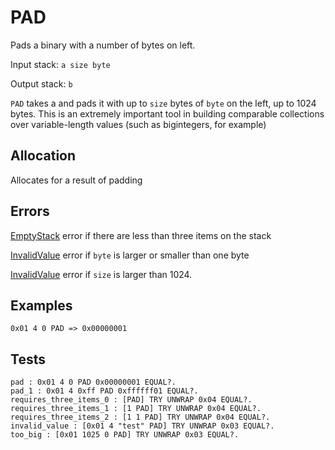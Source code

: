 # PAD

Pads a binary with a number of bytes on left.

Input stack: `a size byte`

Output stack: `b`

`PAD` takes a and pads it with up to `size` bytes of `byte` on the left, up to 1024
bytes. This is an extremely important tool in building comparable collections over variable-length
values (such as bigintegers, for example)

## Allocation

Allocates for a result of padding

## Errors

[EmptyStack](./ERRORS/EmptyStack.md) error if there are less than three items on the stack

[InvalidValue](./ERRORS/InvalidValue.md) error if `byte` is larger or smaller than one byte

[InvalidValue](./ERRORS/InvalidValue.md) error if `size` is larger than 1024.

## Examples

```
0x01 4 0 PAD => 0x00000001
```

## Tests

```test
pad : 0x01 4 0 PAD 0x00000001 EQUAL?.
pad_1 : 0x01 4 0xff PAD 0xffffff01 EQUAL?.
requires_three_items_0 : [PAD] TRY UNWRAP 0x04 EQUAL?.
requires_three_items_1 : [1 PAD] TRY UNWRAP 0x04 EQUAL?.
requires_three_items_2 : [1 1 PAD] TRY UNWRAP 0x04 EQUAL?.
invalid_value : [0x01 4 "test" PAD] TRY UNWRAP 0x03 EQUAL?.
too_big : [0x01 1025 0 PAD] TRY UNWRAP 0x03 EQUAL?.
```